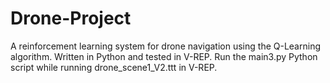 # Drone-Project
A reinforcement learning system for drone navigation using the Q-Learning algorithm. Written in Python and tested in V-REP. Run the main3.py Python script while running drone_scene1_V2.ttt in V-REP.
